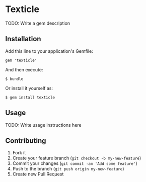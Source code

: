 # Texticle

TODO: Write a gem description

## Installation

Add this line to your application's Gemfile:

    gem 'texticle'

And then execute:

    $ bundle

Or install it yourself as:

    $ gem install texticle

## Usage

TODO: Write usage instructions here

## Contributing

1. Fork it
2. Create your feature branch (`git checkout -b my-new-feature`)
3. Commit your changes (`git commit -am 'Add some feature'`)
4. Push to the branch (`git push origin my-new-feature`)
5. Create new Pull Request
